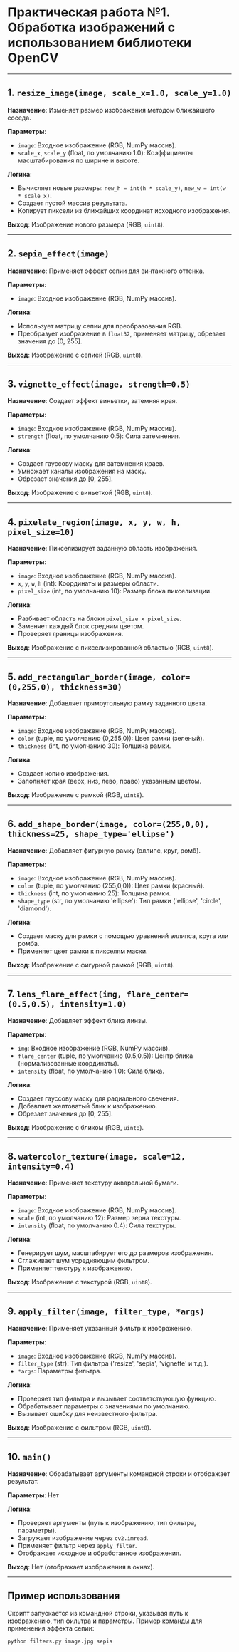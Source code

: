# Практическая работа №1. Обработка изображений с использованием библиотеки OpenCV

---

## 1. `resize_image(image, scale_x=1.0, scale_y=1.0)`
**Назначение**: Изменяет размер изображения методом ближайшего соседа.

**Параметры**:
- `image`: Входное изображение (RGB, NumPy массив).
- `scale_x`, `scale_y` (float, по умолчанию 1.0): Коэффициенты масштабирования по ширине и высоте.

**Логика**:
- Вычисляет новые размеры: `new_h = int(h * scale_y)`, `new_w = int(w * scale_x)`.
- Создает пустой массив результата.
- Копирует пиксели из ближайших координат исходного изображения.

**Выход**: Изображение нового размера (RGB, `uint8`).

---

## 2. `sepia_effect(image)`
**Назначение**: Применяет эффект сепии для винтажного оттенка.

**Параметры**:
- `image`: Входное изображение (RGB, NumPy массив).

**Логика**:
- Использует матрицу сепии для преобразования RGB.
- Преобразует изображение в `float32`, применяет матрицу, обрезает значения до [0, 255].

**Выход**: Изображение с сепией (RGB, `uint8`).

---

## 3. `vignette_effect(image, strength=0.5)`
**Назначение**: Создает эффект виньетки, затемняя края.

**Параметры**:
- `image`: Входное изображение (RGB, NumPy массив).
- `strength` (float, по умолчанию 0.5): Сила затемнения.

**Логика**:
- Создает гауссову маску для затемнения краев.
- Умножает каналы изображения на маску.
- Обрезает значения до [0, 255].

**Выход**: Изображение с виньеткой (RGB, `uint8`).

---

## 4. `pixelate_region(image, x, y, w, h, pixel_size=10)`
**Назначение**: Пикселизирует заданную область изображения.

**Параметры**:
- `image`: Входное изображение (RGB, NumPy массив).
- `x`, `y`, `w`, `h` (int): Координаты и размеры области.
- `pixel_size` (int, по умолчанию 10): Размер блока пикселизации.

**Логика**:
- Разбивает область на блоки `pixel_size x pixel_size`.
- Заменяет каждый блок средним цветом.
- Проверяет границы изображения.

**Выход**: Изображение с пикселизированной областью (RGB, `uint8`).

---

## 5. `add_rectangular_border(image, color=(0,255,0), thickness=30)`
**Назначение**: Добавляет прямоугольную рамку заданного цвета.

**Параметры**:
- `image`: Входное изображение (RGB, NumPy массив).
- `color` (tuple, по умолчанию (0,255,0)): Цвет рамки (зеленый).
- `thickness` (int, по умолчанию 30): Толщина рамки.

**Логика**:
- Создает копию изображения.
- Заполняет края (верх, низ, лево, право) указанным цветом.

**Выход**: Изображение с рамкой (RGB, `uint8`).

---

## 6. `add_shape_border(image, color=(255,0,0), thickness=25, shape_type='ellipse')`
**Назначение**: Добавляет фигурную рамку (эллипс, круг, ромб).

**Параметры**:
- `image`: Входное изображение (RGB, NumPy массив).
- `color` (tuple, по умолчанию (255,0,0)): Цвет рамки (красный).
- `thickness` (int, по умолчанию 25): Толщина рамки.
- `shape_type` (str, по умолчанию 'ellipse'): Тип рамки ('ellipse', 'circle', 'diamond').

**Логика**:
- Создает маску для рамки с помощью уравнений эллипса, круга или ромба.
- Применяет цвет рамки к пикселям маски.

**Выход**: Изображение с фигурной рамкой (RGB, `uint8`).

---

## 7. `lens_flare_effect(img, flare_center=(0.5,0.5), intensity=1.0)`
**Назначение**: Добавляет эффект блика линзы.

**Параметры**:
- `img`: Входное изображение (RGB, NumPy массив).
- `flare_center` (tuple, по умолчанию (0.5,0.5)): Центр блика (нормализованные координаты).
- `intensity` (float, по умолчанию 1.0): Сила блика.

**Логика**:
- Создает гауссову маску для радиального свечения.
- Добавляет желтоватый блик к изображению.
- Обрезает значения до [0, 255].

**Выход**: Изображение с бликом (RGB, `uint8`).

---

## 8. `watercolor_texture(image, scale=12, intensity=0.4)`
**Назначение**: Применяет текстуру акварельной бумаги.

**Параметры**:
- `image`: Входное изображение (RGB, NumPy массив).
- `scale` (int, по умолчанию 12): Размер зерна текстуры.
- `intensity` (float, по умолчанию 0.4): Сила текстуры.

**Логика**:
- Генерирует шум, масштабирует его до размеров изображения.
- Сглаживает шум усредняющим фильтром.
- Применяет текстуру к изображению.

**Выход**: Изображение с текстурой (RGB, `uint8`).

---

## 9. `apply_filter(image, filter_type, *args)`
**Назначение**: Применяет указанный фильтр к изображению.

**Параметры**:
- `image`: Входное изображение (RGB, NumPy массив).
- `filter_type` (str): Тип фильтра ('resize', 'sepia', 'vignette' и т.д.).
- `*args`: Параметры фильтра.

**Логика**:
- Проверяет тип фильтра и вызывает соответствующую функцию.
- Обрабатывает параметры с значениями по умолчанию.
- Вызывает ошибку для неизвестного фильтра.

**Выход**: Изображение с фильтром (RGB, `uint8`).

---

## 10. `main()`
**Назначение**: Обрабатывает аргументы командной строки и отображает результат.

**Параметры**: Нет

**Логика**:
- Проверяет аргументы (путь к изображению, тип фильтра, параметры).
- Загружает изображение через `cv2.imread`.
- Применяет фильтр через `apply_filter`.
- Отображает исходное и обработанное изображения.

**Выход**: Нет (отображает изображения в окнах).

---

## Пример использования
Скрипт запускается из командной строки, указывая путь к изображению, тип фильтра и параметры. Пример команды для применения эффекта сепии:

```bash
python filters.py image.jpg sepia
